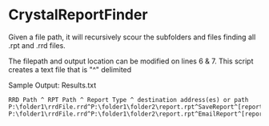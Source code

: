 # CrystalReportFinder
Given a file path, it will recursively scour the subfolders and files finding all .rpt and .rrd files.

The filepath and output location can be modified on lines 6 & 7. 
This script creates a text file that is "^" delimited


Sample Output: Results.txt
```
RRD Path ^ RPT Path ^ Report Type ^ destination address(es) or path
P:\folder1\rrdFile.rrd^P:\folder1\folder2\report.rpt^SaveReport^[reportName]^P:\folder1\folder2\outputFile.xls
P:\folder1\rrdFile.rrd^P:\folder1\folder2\report.rpt^EmailReport^[reportName]^joe@mama.org
```
